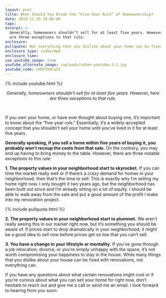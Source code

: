 ```yaml
---
layout: post
title: When Should You Break the “Five-Year Rule” of Homeownership?
date: 2019-11-25 19:06:00
tags:
excerpt: >-
  Generally, homeowners shouldn’t sell for at least five years. However, here
  are three exceptions to that rule.
enclosure:
pullquote: Not everything that you dislike about your home can be fixed with renovations.
enclosure_type: video/mp4
enclosure_time:
use_youtube_image: true
youtube_alternate_image: /uploads/cohen-youtube-3-1.jpg
youtube_code: CH9nTO4ra5I
---
```


{% include youtube.html %}

<center><em>Generally, homeowners shouldn&rsquo;t sell for at least five years. However, here are three exceptions to that rule.</em></center>

&nbsp;

If you own your home, or have ever thought about buying one, it’s important to know about the “five-year rule.” Essentially, it’s a widely-accepted concept that you shouldn’t sell your home until you’ve lived in it for at least five years.

**Generally speaking, if you sell a home within five years of buying it, you probably won’t recoup the costs from that sale.** On the contrary, you may end up having to bring money to the table. However, there are three notable exceptions to this rule:&nbsp;

**1\. The property values in your neighborhood start to skyrocket.** If you can time the market really well or if there’s a crazy demand for homes in your neighborhood, then that’s the time to sell. This is exactly why I’m selling my home right now. I only bought it two years ago, but the neighborhood has been built out since and I’m already sitting on a lot of equity. I should be able to walk away from the sale and put a good amount of the profit I make into my renovation project.

{% include pullquote.html %}

**2\. The property values in your neighborhood start to plummet.** We aren’t really seeing this in our market right now, but it’s something you should be aware of. If prices start to drop dramatically in your neighborhood, it might be a good idea to sell now before prices get so low that you can’t sell.

**3\. You have a change in your lifestyle or mentality.** If you’ve gone through a job relocation, divorce, or you’re simply unhappy with the space, it’s not worth compromising your happiness to stay in the house. While many things that you dislike about your house can be fixed with renovations, not everything can.

If you have any questions about what certain renovations might cost or if you’re curious about what you can sell your home for right now, don’t hesitate to reach out and give me a call or send me an email. I look forward to hearing from you soon.